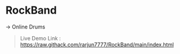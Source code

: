 # RockBand

-> Online Drums

> Live Demo Link : https://raw.githack.com/rarjun7777/RockBand/main/index.html
